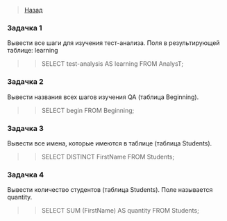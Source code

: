 >[Назад](..../projects/RBD.md)


### Задачка 1

Вывести все шаги для изучения тест-анализа. Поля в результирующей таблице: learning
>> SELECT test-analysis AS learning FROM AnalysT;

### Задачка 2

Вывести названия всех шагов изучения QA (таблица Beginning).
>> SELECT begin FROM Beginning;

### Задачка 3

Вывести все имена, которые имеются в таблице (таблица Students).
>> SELECT DISTINCT FirstName FROM Students;

### Задачка 4

Вывести количество студентов (таблица Students). Поле называется quantity.
>> SELECT SUM (FirstName) AS quantity FROM Students;
